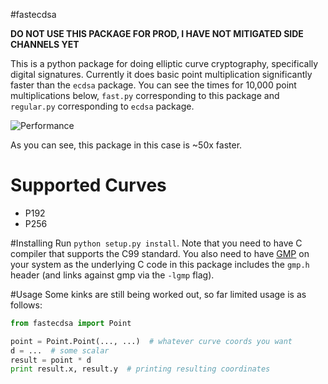 #fastecdsa

**DO NOT USE THIS PACKAGE FOR PROD, I HAVE NOT MITIGATED SIDE CHANNELS YET**

This is a python package for doing elliptic curve cryptography, specifically
digital signatures. Currently it does basic point multiplication significantly
faster than the `ecdsa` package. You can see the times for 10,000 point
multiplications below, `fast.py` corresponding to this package and `regular.py`
corresponding to `ecdsa` package.

![Performance](http://i.imgur.com/olqitSs.png?1)

As you can see, this package in this case is ~50x faster.

# Supported Curves
* P192
* P256

#Installing
Run `python setup.py install`. Note that you need to have C compiler that
supports the C99  standard. You also need to have [GMP](https://gmplib.org/) on
your system as the underlying C code in this package includes the `gmp.h` header
(and links against gmp via the `-lgmp` flag).

#Usage
Some kinks are still being worked out, so far limited usage is as follows:

```python
from fastecdsa import Point

point = Point.Point(..., ...)  # whatever curve coords you want
d = ...  # some scalar
result = point * d
print result.x, result.y  # printing resulting coordinates
```
